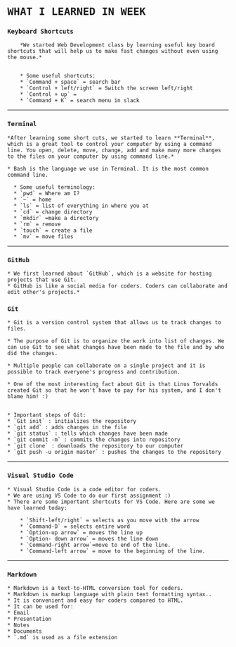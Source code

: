 # **`WHAT I LEARNED IN WEEK`**


### **`Keyboard Shortcuts`**

        *We started Web Development class by learning useful key board shortcuts that will help us to make fast changes without even using the mouse.* 


        * Some useful shortcuts:
        * `Command + space` = search bar
        * `Control + left/right` = Switch the screen left/right
        * `Control + up` = 
        * `Command + K` = search menu in slack

---

### **`Terminal`**

    *After learning some short cuts, we started to learn **Terminal**, which is a great tool to control your computer by using a command line. You open, delete, move, change, add and make many more changes to the files on your computer by using command line.*

    * Bash is the language we use in Terminal. It is the most common command line.

      * Some useful terminology:
      * `pwd` = Where am I?
      * `~` = home
      * `ls` = list of everything in where you at
      * `cd` = change directory 
      * `mkdir` =make a directory
      * `rm` = remove
      * `touch` = create a file
      * `mv` = move files

---

### **`GitHub`**

    * We first learned about `GitHub`, which is a website for hosting projects that use Git. 
    * GitHub is like a social media for coders. Coders can collaborate and edit other's projects.* 

### **`Git`**

    * Git is a version control system that allows us to track changes to files.

    * The purpose of Git is to organize the work into list of changes. We can use Git to see what changes have been made to the file and by who did the changes.

    * Multiple people can collaborate on a single project and it is possible to track everyone's progress and contribution. 

    * One of the most interesting fact about Git is that Linus Torvalds created Git so that he won't have to pay for his system, and I don't blame him! :)


    * Important steps of Git:
    * `Git init` : initializes the repository
    * `git add` : adds changes in the file
    * `git status` : tells which changes have been made
    * `git commit -m` : commits the changes into repository
    * `git clone` : downloads the repository to our computer
    * `git push -u origin master` : pushes the changes to the repository

---

### **`Visual Studio Code`**

    * Visual Studio Code is a code editor for coders.
    * We are using VS Code to do our first assignment :) 
    * There are some important shortcuts for VS Code. Here are some we have learned today:
    
        * `Shift-left/right` = selects as you move with the arrow
        * `Command-D` = selects entire word
        * `Option-up arrow` = moves the line up
        * `Option- down arrow` = moves the line down 
        * `Command-right arrow`=move to end of the line.
        * `Command-left arrow` = move to the beginning of the line.
        

---
### **`Markdown`**

    * Markdown is a text-to-HTML conversion tool for coders. 
    * Markdown is markup language with plain text formatting syntax..
    * It is convenient and easy for coders compared to HTML.
    * It can be used for:
    * Email
    * Presentation
    * Notes
    * Documents
    * `.md` is used as a file extension                             
